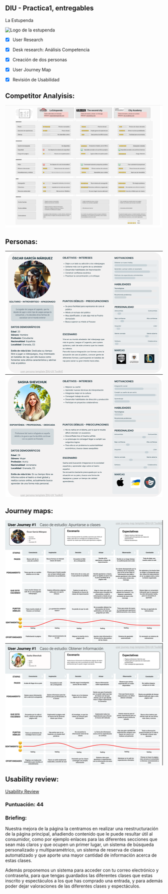 ## DIU - Practica1, entregables

La Estupenda

![Logo de la estupenda](https://github.com/Yak-madrugador/DIU1.Yak-Madrugador/assets/104521143/57165558-12a6-40bc-a1ef-cedf17108782)


- [x] User Research
- [x] Desk research: Análisis Competencia 
- [x] Creación de dos personas 
- [x] User Journey Map
- [x] Revisión de Usabilidad 


## Competitor Analyisis:
![Competitor Analysis](Images/CompetitorAnalysis.png)

## Personas:
![Persona1](Images/Persona1.png)
![Persona2](Images/Persona2.png)

## Journey maps:
![JourneyMap1](Images/JourneyMap1.png)
![JourneyMap2](Images/JourneyMap2.png)

## Usability review:
[Usability Review](UsabilityReview.pdf)
### Puntuación: 44
### Briefing:
Nuestra mejora de la página la centramos en realizar una reestructuración de la página principal, añadiendo contenido que le puede resultar útil al consumidor, como por ejemplo enlaces para las diferentes secciones que sean más claros y que ocupen un primer lugar, un sistema de búsqueda personalizado y multiparamétrico, un sistema de reserva de clases automatizado y que aporte una mayor cantidad de información acerca de estas clases.

Además proponemos un sistema para acceder con tu correo electrónico y contraseña, para que tengas guardados las diferentes clases que estas inscrito y espectáculos a los que has comprado una entrada, y para además poder dejar valoraciones de las diferentes clases y espectáculos. 
